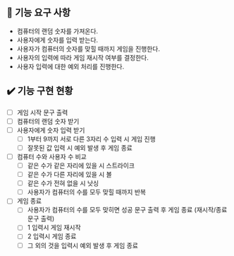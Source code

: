 ## 🚀 기능 요구 사항
- 컴퓨터의 랜덤 숫자를 가져온다.
- 사용자에게 숫자를 입력 받는다.
- 사용자가 컴퓨터의 숫자를 맞힐 때까지 게임을 진행한다.
- 사용자의 입력에 따라 게임 재시작 여부를 결정한다.
- 사용자 입력에 대한 예외 처리를 진행한다.

## ✔️ 기능 구현 현황
- [ ] 게임 시작 문구 출력
- [ ] 컴퓨터의 랜덤 숫자 받기
- [ ] 사용자에게 숫자 입력 받기
  - [ ] 1부터 9까지 서로 다른 3자리 수 입력 시 게임 진행
  - [ ] 잘못된 값 입력 시 예외 발생 후 게임 종료
- [ ] 컴퓨터 수와 사용자 수 비교
  - [ ] 같은 수가 같은 자리에 있을 시 스트라이크
  - [ ] 같은 수가 다른 자리에 있을 시 볼
  - [ ] 같은 수가 전혀 없을 시 낫싱
  - [ ] 사용자가 컴퓨터의 수를 모두 맞힐 때까지 반복
- [ ] 게임 종료
  - [ ] 사용자가 컴퓨터의 수를 모두 맞히면 성공 문구 출력 후 게임 종료 (재시작/종료 문구 출력)
  - [ ] 1 입력시 게임 재시작
  - [ ] 2 입력시 게임 종료
  - [ ] 그 외의 것을 입력시 예외 발생 후 게임 종료
